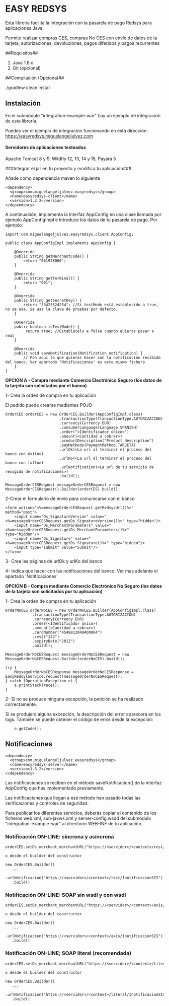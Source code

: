 # EASY REDSYS #

Esta librería facilita la integración con la pasarela de pago Redsys para aplicaciones Java.

Permite realizar compras CES, compras No CES con envío de datos de la tarjeta, autorizaciones, devoluciones, pagos diferidos y pagos recurrentes

##Requisitos##

1. Java 1.8.x
2. Git (opcional)

##Compilación (Opciona)##

./gradlew clean install

## Instalación ##

En el submódulo "integration-example-war" hay un ejemplo de integración de esta librería.

Puedes ver el ejemplo de integración funcionando en esta dirección: https://easyredsys.miguelangeljulvez.com

#### Servidores de aplicaciones testeados ####

Apache Tomcat 8 y 9, Wildfly 12, 13, 14 y 15, Payara 5

###Integrar el jar en tu proyecto y modifica tu aplicación###

Añade como dependencia maven lo siguiente

```
<dependency>
  <group>com.miguelangeljulvez.easyredsys</group>
  <name>easyredsys-client</name>
  <version>1.3.2</version>
</dependency>
```

A continuación, implementa la interfaz AppConfig en una clase llamada por ejemplo AppConfigImpl e introduce los datos de tu pasarela de pago. Por ejemplo:

```
import com.miguelangeljulvez.easyredsys.client.AppConfig;

public class AppConfigImpl implements AppConfig {

    @Override
    public String getMerchantCode() {
        return "061978060";
    }

    @Override
    public String getTerminal() {
        return "001";
    }

    @Override
    public String getSecretKey() {
        return "23423524234"; //Si testMode está establecido a true, no se usa. Se usa la clave de pruebas por defecto.
    }

    @Override
    public boolean isTestMode() {
         return true; //Establécelo a false cuando quieras pasar a real
    }

    @Override
    public void saveNotification(Notification notification) {
        // Pon aquí lo que quieras hacer con la notificación recibida del banco. Ver apartado "Notificaciones" es este mismo fichero
    }
}
```

**OPCIÓN A - Compra mediante Comercio Electrónico Seguro (los datos de la tarjeta son solicitados por el banco)**

1- Crea la orden de compra en tu aplicación

El pedido puede crearse mediantes POJO

```
OrderCES orderCES = new OrderCES.Builder(AppConfigImpl.class)
                        .transactionType(TransactionType.AUTORIZACION)
                        .currency(Currency.EUR)
                        .consumerLanguage(Language.SPANISH)
                        .order("<Identificador único>")
                        .amount(<Cantidad a cobrar>)
                        .productDescription("Product description")
                        .payMethods(PaymentMethod.TARJETA)
                        .urlOk(<La url al terminar el proceso del banco con éxito>)
                        .urlKo(<La url al terminar el proceso del banco con fallo>)
                        .urlNotification(<La url de tu servicio de recogida de notificaciones>)
                        .build();

MessageOrderCESRequest messageOrderCESRequest = new MessageOrderCESRequest().Builder(orderCES).build();
```

2-Crear el formulario de envío para comunicarse con el banco

```
<form action="<%=messageOrderCESRequest.getRedsysUrl()%>" method="post">
    <input name="Ds_SignatureVersion" value="<%=messageOrderCESRequest.getDs_SignatureVersion()%>" type="hidden"/>
    <input name="Ds_MerchantParameters" value="<%=messageOrderCESRequest.getDs_MerchantParameters()%>" type="hidden"/>
    <input name="Ds_Signature" value="<%=messageOrderCESRequest.getDs_Signature()%>" type="hidden"/>
    <input type="submit" value="Submit"/>
</form>
```
    
3- Crea las páginas de urlOk y urlKo del banco

4- Indica qué hacer con las notificaciones del banco. Ver mas adelante el apartado 'Notificaciones'

**OPCIÓN B - Compra mediante Comercio Electrónico No Seguro (los datos de la tarjeta son solicitados por tu aplicación)**

1- Crea la orden de compra en tu aplicación
```
OrderNoCES orderNoCES = new OrderNoCES.Builder(AppConfigImpl.class)
            .transactionType(TransactionType.AUTORIZACION)
            .currency(Currency.EUR)
            .order(<Identificador único>)
            .amount(<Cantidad a cobrar>)
            .cardNumber("4548812049400004")
            .cvv2("123")
            .expiryDate("2012")
            .build();

MessageOrderNoCESRequest messageOrderNoCESRequest = new MessageOrderNoCESRequest.Builder(orderNoCES).build();

try {
    MessageOrderNoCESResponse messageOrderNoCESResponse = EasyRedsysService.request(messageOrderNoCESRequest);
} catch (OperationException e) {
    e.printStackTrace();
}
```

2- Si no se produce ninguna excepción, la petición se ha realizado correctamente.

Si se produjera alguna excepción, la descripción del error aparecerá en los logs. También se puede obtener el código de error desde la excepción:

```
    e.getCode();
```

## Notificaciones ##

```
<dependency>
  <group>com.miguelangeljulvez.easyredsys</group>
  <name>easyredsys-server</name>
  <version>1.3.2</version>
</dependency>
```

Las notificaciones se reciben en el método saveNotificacion() de la interfaz AppConfig que has implementado previamente.

Las notificaciones que llegan a ese método han pasado todas las verificaciones y controles de seguridad.

Para publicar los diferentes servicios, deberás copiar el contenido de los ficheros web.xml, sun-jaxws.xml y server-config.wsdd del submódulo "integration-example-war" al directorio WEB-INF de tu aplicación.

### Notificación ON-LINE: síncrona y asíncrona ###
```
orderCES.setDs_merchant_merchantURL("https://<servidor>/<context>/rest/InotificacionSIS");

o desde el builder del constructor

new OrderCES.Builder()
   ...
   .urlNotificacion("https://<servidor>/<context>/rest/InotificacionSIS")
   .build()
```
### Notificación ON-LINE: SOAP sin wsdl y con wsdl ###
```
orderCES.setDs_merchant_merchantURL("https://<servidor>/<context>/axis/InotificacionSIS");

o desde el builder del constructor

new OrderCES.Builder()
   ...
   .urlNotificacion("https://<servidor>/<context>/axis/InotificacionSIS")
   .build()
```
### Notificación ON-LINE; SOAP literal (recomendada) ###
```
orderCES.setDs_merchant_merchantURL("https://<servidor>/<context>/literal/InotificacionSIS");

o desde el builder del constructor

new OrderCES.Builder()
   ...
   .urlNotificacion("https://<servidor>/<context>/literal/InotificacionSIS")
   .build()
```
